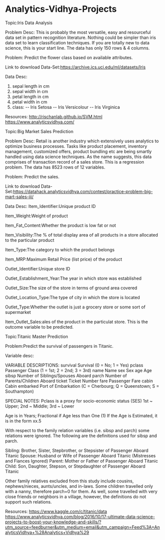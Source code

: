 # Analytics-Vidhya-Projects
Topic:Iris Data Analysis

Problem Desc:
This is probably the most versatile, easy and resourceful data set in pattern recognition literature. Nothing could be simpler than iris data set to learn classification techniques. If you are totally new to data science, this is your start line. The data has only 150 rows & 4 columns.

Problem:
Predict the flower class based on available attributes.

Link to download Data-Set:https://archive.ics.uci.edu/ml/datasets/Iris

Data Desc:
1. sepal length in cm
2. sepal width in cm
3. petal length in cm
4. petal width in cm
5. class:
-- Iris Setosa
-- Iris Versicolour
-- Iris Virginica

Resources:
http://rischanlab.github.io/SVM.html
https://www.analyticsvidhya.com/

Topic:Big Market Sales Prediction


Problem Desc:
Retail is another industry which extensively uses analytics to optimize business processes. Tasks like product placement, inventory management, customized offers, product bundling etc are being smartly handled using data science techniques. As the name suggests, this data comprises of transaction record of a sales store. This is a regression problem. The data has 8523 rows of 12 variables.

Problem:
Predict the sales.

Link to download Data-Set:https://datahack.analyticsvidhya.com/contest/practice-problem-big-mart-sales-iii/

Data Desc:
Item_Identifier:Unique product ID

Item_Weight:Weight of product

Item_Fat_Content:Whether the product is low fat or not

Item_Visibility:The % of total display area of all products in a store allocated to the particular product

Item_Type:The category to which the product belongs

Item_MRP:Maximum Retail Price (list price) of the product

Outlet_Identifier:Unique store ID

Outlet_Establishment_Year:The year in which store was established

Outlet_Size:The size of the store in terms of ground area covered

Outlet_Location_Type:The type of city in which the store is located

Outlet_Type:Whether the outlet is just a grocery store or some sort of supermarket

Item_Outlet_Sales:ales of the product in the particulat store. This is the outcome variable to be predicted.



Topic:Titanic Master Prediction

Problem:Predict the survival of passengers in Titanic.

Variable desc:

VARIABLE DESCRIPTIONS:
survival        Survival
                (0 = No; 1 = Yes)
pclass          Passenger Class
                (1 = 1st; 2 = 2nd; 3 = 3rd)
name            Name
sex             Sex
age             Age
sibsp           Number of Siblings/Spouses Aboard
parch           Number of Parents/Children Aboard
ticket          Ticket Number
fare            Passenger Fare
cabin           Cabin
embarked        Port of Embarkation
                (C = Cherbourg; Q = Queenstown; S = Southampton)

SPECIAL NOTES:
Pclass is a proxy for socio-economic status (SES)
 1st ~ Upper; 2nd ~ Middle; 3rd ~ Lower

Age is in Years; Fractional if Age less than One (1)
 If the Age is Estimated, it is in the form xx.5

With respect to the family relation variables (i.e. sibsp and parch)
some relations were ignored.  The following are the definitions used
for sibsp and parch.

Sibling:  Brother, Sister, Stepbrother, or Stepsister of Passenger Aboard Titanic
Spouse:   Husband or Wife of Passenger Aboard Titanic (Mistresses and Fiances Ignored)
Parent:   Mother or Father of Passenger Aboard Titanic
Child:    Son, Daughter, Stepson, or Stepdaughter of Passenger Aboard Titanic

Other family relatives excluded from this study include cousins,
nephews/nieces, aunts/uncles, and in-laws.  Some children travelled
only with a nanny, therefore parch=0 for them.  As well, some
travelled with very close friends or neighbors in a village, however,
the definitions do not support such relations.

Resources:
https://www.kaggle.com/c/titanic/data
https://www.analyticsvidhya.com/blog/2016/10/17-ultimate-data-science-projects-to-boost-your-knowledge-and-skills/?utm_source=feedburner&utm_medium=email&utm_campaign=Feed%3A+AnalyticsVidhya+%28Analytics+Vidhya%29














